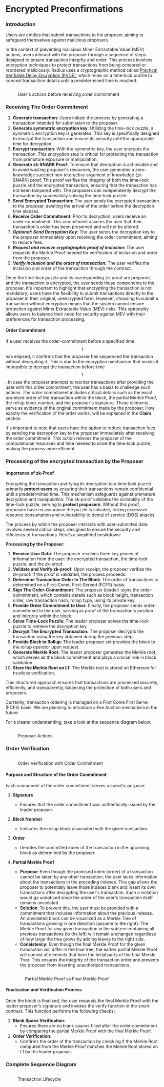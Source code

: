 # Encrypted Preconfirmations

### **Introduction**

Users are entities that submit transactions to the proposer, aiming to safeguard themselves against malicious proposers.

In the context of preventing malicious Miner Extractable Value (MEV) actions, users interact with the proposer through a sequence of steps designed to ensure transaction integrity and order. This process involves encryption techniques to protect transactions from being censored or reordered maliciously. Radius uses a cryptographic method called [Practical Verifiable Delay Encryption (PVDE)](https://ethresear.ch/t/mev-resistant-zk-rollups-with-practical-vde-pvde/12677), which relies on a time-lock puzzle to conceal transaction details until a predetermined time is reached.

<figure><img src="../../.gitbook/assets/image (2) (1) (1).png" alt=""><figcaption><p>User's actions before receiving order commitment</p></figcaption></figure>

### **Receiving The Order Commitment**

1. **Generate transaction**: Users initiate the process by generating a transaction intended for submission to the proposer.
2. **Generate symmetric encryption key**: Utilizing the time-lock puzzle, a symmetric encryption key is generated. This key is specifically designed to encrypt the transaction and ensure its security until the appropriate time for decryption.
3. **Encrypt transaction**: With the symmetric key, the user encrypts the transaction. This encryption step is critical for protecting the transaction from premature exposure or manipulation.
4. **Generate zk-SNARK Proof**: To ensure that decryption is achievable and to avoid wasting proposer's resources, the user generates a zero-knowledge succinct non-interactive argument of knowledge (zk-SNARK) proof. This proof verifies the integrity of both the time-lock puzzle and the encrypted transaction, ensuring that the transaction has not been tampered with. The proposers can independently decrypt the transaction by successfully solving the time-lock puzzle.
5. **Send Encrypted Transaction:** The user sends the encrypted transaction to the proposer, awaiting the arrival of the order before the decryption time elapses.
6. **Receive Order Commitment**: Prior to decryption, users receive an order-commitment. This commitment assures the user that their transaction's order has been preserved and will not be altered.
7. _**Optional: Send Decryption Key**_**:** The user sends the decryption key to the proposer immediately upon receiving the order commitment, aiming to reduce fees.
8. _**Request and receive cryptographic proof of inclusion**_**:** The user requests the Merkle Proof needed for verification of inclusion and order from the proposer.
9. _**Verify inclusion and the order of transaction**_**:** The user verifies the inclusion and order of the transaction through the contract.

Once the time-lock puzzle and its corresponding zk-proof are prepared, and the transaction is encrypted, the user sends these components to the proposer. It's important to highlight that encrypting the transaction is not mandatory; users have the flexibility to submit transactions directly to the proposer in their original, unencrypted form. However, choosing to submit a transaction without encryption means that the system cannot ensure protection against Miner Extractable Value (MEV) risks. This optionality allows users to balance their need for security against MEV with their preferences for transaction processing.

#### Order Commitment <a href="#pre-confirmation" id="pre-confirmation"></a>

If a user receives the order-commitment before a specified time $$t$$ has elapsed, it confirms that the proposer has sequenced the transaction without decrypting it. This is due to the encryption mechanism that makes it impossible to decrypt the transaction before time $$t$$. In case the proposer attempts to reorder transactions after providing the user with this order commitment, the user has a basis to challenge such actions. The order commitment includes critical details such as the exact promised order of the transaction within the block, the partial Merkle Proof, the rollup block number, and the proposer's signature. These elements serve as evidence of the original commitment made by the proposer. How exactly the verification of the order works, will be explained in the **Claim** section.

It's important to note that users have the option to reduce transaction fees by sending the decryption key to the proposer immediately after receiving the order commitment. This action relieves the proposer of the computational resources and time needed to solve the time-lock puzzle, making the process more efficient.

### Processing of the encrypted transaction by the Proposer

#### **Importance of zk-Proof** <a href="#importance-of-zk-proof" id="importance-of-zk-proof"></a>

Encrypting the transaction and tying its decryption to a time-lock puzzle primarily **protect users** by ensuring their transactions remain confidential until a predetermined time. This mechanism safeguards against premature decryption and manipulation. The zk-proof validates the solvability of the time-lock puzzle, serving to **protect proposers**. Without this proof, proposers have no assurance the puzzle is solvable, risking excessive resource consumption and vulnerability to denial of service (DOS) attacks.

The process by which the proposer interacts with user-submitted data involves several critical steps, designed to ensure the security and efficiency of transactions. Here’s a simplified breakdown:

**Processing by the Proposer**:

1. **Receive User Data**: The proposer receives three key pieces of information from the user: the encrypted transaction, the time-lock puzzle, and the zk-proof.
2. **Validate and Verify zk-proof**: Upon receipt, the proposer verifies the zk-proof. If the proof is validated, the process proceeds.
3. **Determine Transaction Order In The Block**: The order of transactions is determined on a First-Come, First-Served (FCFS) basis.
4. **Sign The Order-Commitment**: The proposer (leader) signs the order-commitment, which contains details such as block height, transaction order, raw transaction hash, rollup type, using its private key.
5. **Provide Order Commitment to User**: Finally, the proposer sends order-commitment to the user, serving as proof of the transaction's position and integrity within the block.
6. **Solve Time-Lock Puzzle:** The leader proposer solves the time-lock puzzle to retrieve the decryption key.
7. **Decrypt The Encrypted Transaction:** The proposer decrypts the transaction using the key obtained during the previous step.
8. **Provide Block to Rollup:** The leader proposer set provides the block to the rollup operator upon request.
9. **Generate Merkle Root:** The leader proposer generates the Merkle root, which serves as the block commitment and plays a crucial role in block validation.
10. **Store the Merkle Root on L1:** The Merkle root is stored on Ethereum for trustless verification.

This structured approach ensures that transactions are processed securely, efficiently, and transparently, balancing the protection of both users and proposers.

Currently, transaction ordering is managed on a First Come First Serve (FCFS) basis. We are planning to introduce a Fee Auction mechanism in the future.&#x20;

For a clearer understanding, take a look at the sequence diagram below.

<figure><img src="../../.gitbook/assets/image (5) (1) (1).png" alt=""><figcaption><p>Proposer Actions</p></figcaption></figure>

### Order Verification

<figure><img src="../../.gitbook/assets/image (4) (1) (1).png" alt=""><figcaption><p>Order Verification with Order Commitment</p></figcaption></figure>

#### Purpose and Structure of the Order Commitment

Each component of the order commitment serves a specific purpose:

1. **Signature**
   * Ensures that the order commitment was authentically issued by the leader proposer.
2. **Block Number**
   * Indicates the rollup block associated with the given transaction.
3. **Order**
   * Denotes the committed index of the transaction in the upcoming block as determined by the proposer.
4.  **Partial Merkle Proof**

    * **Purpose**: Even though the promised index (order) of a transaction cannot be taken by any other transaction, the user lacks information about the transactions in the preceding indexes. This gap allows the proposer to potentially leave those indexes blank and insert its own transactions after decrypting the user's transaction. Such a violation would go unnoticed since the order of the user's transaction itself remains unviolated.
    * **Solution**: To prevent this, the user must be provided with a commitment that includes information about the previous indexes. An unviolated block can be visualized as a Merkle Tree of transactions growing in one direction (assume to the right). The Merkle Proof for any given transaction in the subtree containing all previous transactions (to the left) will remain unchanged regardless of how large the tree grows by adding leaves to the right side.
    * **Consistency**: Even though the final Merkle Proof for the given transaction will differ in the final tree, the earlier partial Merkle Proof will consist of elements that form the initial parts of the final Merkle Tree. This ensures the integrity of the transaction order and prevents the proposer from inserting unauthorized transactions.

    <figure><img src="../../.gitbook/assets/image (19) (1).png" alt=""><figcaption><p>Partial Merkle Proof vs Final Merkle Proof</p></figcaption></figure>

#### Finalization and Verification Process

Once the block is finalized, the user requests the final Merkle Proof with the leader proposer's signature and invokes the verify function in the smart contract. This function performs the following checks:

1. **Blank Space Verification**:
   * Ensures there are no blank spaces filled after the order commitment by comparing the partial Merkle Proof with the final Merkle Proof.
2. **Order Verification**:
   * Confirms the order of the transaction by checking if the Merkle Root computed from the Merkle Proof matches the Merkle Root stored on L1 by the leader proposer.

### Complete Sequence Diagram

<figure><img src="../../.gitbook/assets/image (1) (1) (1) (1) (1) (1).png" alt=""><figcaption><p>Transaction Lifecycle</p></figcaption></figure>

